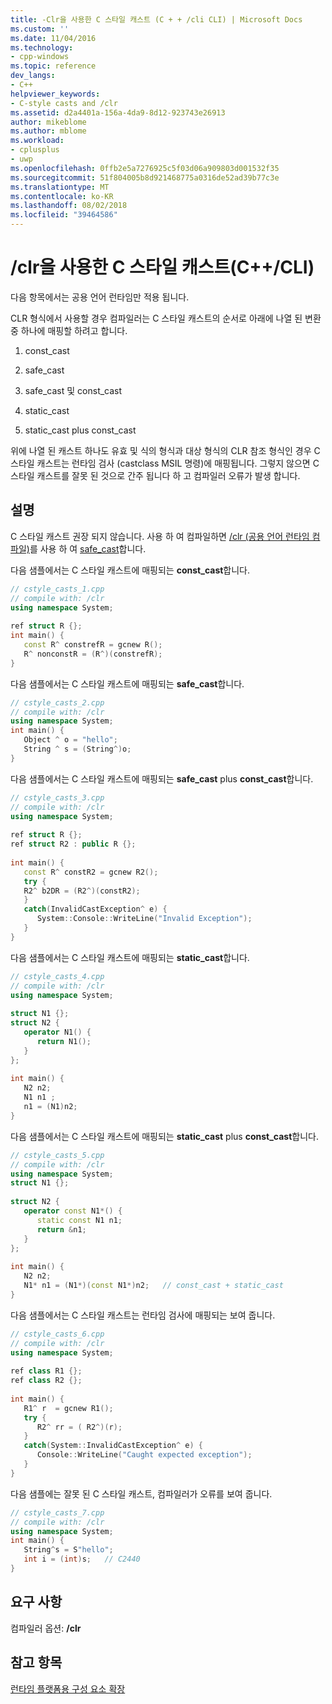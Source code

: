 ```yaml
---
title: -Clr을 사용한 C 스타일 캐스트 (C + + /cli CLI) | Microsoft Docs
ms.custom: ''
ms.date: 11/04/2016
ms.technology:
- cpp-windows
ms.topic: reference
dev_langs:
- C++
helpviewer_keywords:
- C-style casts and /clr
ms.assetid: d2a4401a-156a-4da9-8d12-923743e26913
author: mikeblome
ms.author: mblome
ms.workload:
- cplusplus
- uwp
ms.openlocfilehash: 0ffb2e5a7276925c5f03d06a909803d001532f35
ms.sourcegitcommit: 51f804005b8d921468775a0316de52ad39b77c3e
ms.translationtype: MT
ms.contentlocale: ko-KR
ms.lasthandoff: 08/02/2018
ms.locfileid: "39464586"
---
```

# <a name="c-style-casts-with-clr-ccli"></a>/clr을 사용한 C 스타일 캐스트(C++/CLI)
다음 항목에서는 공용 언어 런타임만 적용 됩니다.  
  
 CLR 형식에서 사용할 경우 컴파일러는 C 스타일 캐스트의 순서로 아래에 나열 된 변환 중 하나에 매핑할 하려고 합니다.  
  
1.  const_cast  
  
2.  safe_cast  
  
3.  safe_cast 및 const_cast  
  
4.  static_cast  
  
5.  static_cast plus const_cast  
  
 위에 나열 된 캐스트 하나도 유효 및 식의 형식과 대상 형식의 CLR 참조 형식인 경우 C 스타일 캐스트는 런타임 검사 (castclass MSIL 명령)에 매핑됩니다. 그렇지 않으면 C 스타일 캐스트를 잘못 된 것으로 간주 됩니다 하 고 컴파일러 오류가 발생 합니다.  
  
## <a name="remarks"></a>설명  
 C 스타일 캐스트 권장 되지 않습니다. 사용 하 여 컴파일하면 [/clr (공용 언어 런타임 컴파일)](../build/reference/clr-common-language-runtime-compilation.md)를 사용 하 여 [safe_cast](../windows/safe-cast-cpp-component-extensions.md)합니다.  
  
 다음 샘플에서는 C 스타일 캐스트에 매핑되는 **const_cast**합니다.  
  
```cpp  
// cstyle_casts_1.cpp  
// compile with: /clr  
using namespace System;  
  
ref struct R {};  
int main() {  
   const R^ constrefR = gcnew R();  
   R^ nonconstR = (R^)(constrefR);   
}  
```  
  
 다음 샘플에서는 C 스타일 캐스트에 매핑되는 **safe_cast**합니다.  
  
```cpp  
// cstyle_casts_2.cpp  
// compile with: /clr  
using namespace System;  
int main() {  
   Object ^ o = "hello";  
   String ^ s = (String^)o;  
}  
```  
  
 다음 샘플에서는 C 스타일 캐스트에 매핑되는 **safe_cast** plus **const_cast**합니다.  
  
```cpp  
// cstyle_casts_3.cpp  
// compile with: /clr  
using namespace System;  
  
ref struct R {};  
ref struct R2 : public R {};  
  
int main() {  
   const R^ constR2 = gcnew R2();  
   try {  
   R2^ b2DR = (R2^)(constR2);  
   }  
   catch(InvalidCastException^ e) {  
      System::Console::WriteLine("Invalid Exception");  
   }  
}  
```  
  
 다음 샘플에서는 C 스타일 캐스트에 매핑되는 **static_cast**합니다.  
  
```cpp  
// cstyle_casts_4.cpp  
// compile with: /clr  
using namespace System;  
  
struct N1 {};  
struct N2 {  
   operator N1() {  
      return N1();  
   }  
};  
  
int main() {  
   N2 n2;  
   N1 n1 ;  
   n1 = (N1)n2;  
}  
```  
  
 다음 샘플에서는 C 스타일 캐스트에 매핑되는 **static_cast** plus **const_cast**합니다.  
  
```cpp  
// cstyle_casts_5.cpp  
// compile with: /clr  
using namespace System;  
struct N1 {};  
  
struct N2 {  
   operator const N1*() {  
      static const N1 n1;  
      return &n1;  
   }  
};  
  
int main() {  
   N2 n2;  
   N1* n1 = (N1*)(const N1*)n2;   // const_cast + static_cast  
}  
```  
  
 다음 샘플에서는 C 스타일 캐스트는 런타임 검사에 매핑되는 보여 줍니다.  
  
```cpp  
// cstyle_casts_6.cpp  
// compile with: /clr  
using namespace System;  
  
ref class R1 {};  
ref class R2 {};  
  
int main() {  
   R1^ r  = gcnew R1();  
   try {  
      R2^ rr = ( R2^)(r);  
   }  
   catch(System::InvalidCastException^ e) {  
      Console::WriteLine("Caught expected exception");  
   }  
}  
```  
  
 다음 샘플에는 잘못 된 C 스타일 캐스트, 컴파일러가 오류를 보여 줍니다.  
  
```cpp  
// cstyle_casts_7.cpp  
// compile with: /clr  
using namespace System;  
int main() {  
   String^s = S"hello";  
   int i = (int)s;   // C2440  
}  
```  
  
## <a name="requirements"></a>요구 사항  
 컴파일러 옵션: **/clr**  
  
## <a name="see-also"></a>참고 항목  
 [런타임 플랫폼용 구성 요소 확장](../windows/component-extensions-for-runtime-platforms.md)